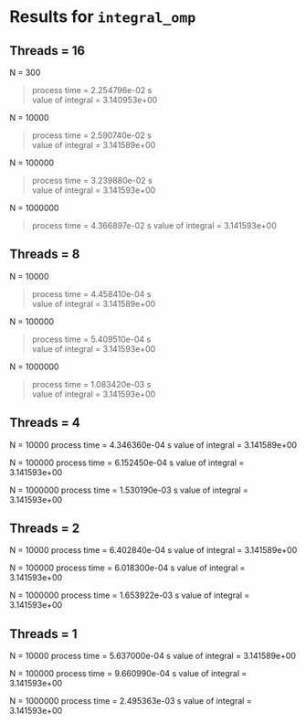 # Results for `integral_omp`

## Threads = 16

N = 300

>  process time      = 2.254796e-02 s  
>  value of integral = 3.140953e+00

N = 10000

>  process time      = 2.590740e-02 s  
>  value of integral = 3.141589e+00

N = 100000

>  process time      = 3.239880e-02 s  
>  value of integral = 3.141593e+00

N = 1000000

>  process time      = 4.366897e-02 s
>  value of integral = 3.141593e+00

## Threads = 8

N = 10000
>  process time      = 4.458410e-04 s  
>  value of integral = 3.141589e+00

N = 100000
>  process time      = 5.409510e-04 s  
>  value of integral = 3.141593e+00

N = 1000000
>  process time      = 1.083420e-03 s  
>  value of integral = 3.141593e+00

## Threads = 4

N = 10000
 process time      = 4.346360e-04 s
 value of integral = 3.141589e+00

N = 100000
 process time      = 6.152450e-04 s
 value of integral = 3.141593e+00

N = 1000000
 process time      = 1.530190e-03 s
 value of integral = 3.141593e+00

## Threads = 2

N = 10000
 process time      = 6.402840e-04 s
 value of integral = 3.141589e+00

N = 100000
 process time      = 6.018300e-04 s
 value of integral = 3.141593e+00

N = 1000000
 process time      = 1.653922e-03 s
 value of integral = 3.141593e+00

## Threads = 1

N = 10000
 process time      = 5.637000e-04 s
 value of integral = 3.141589e+00

N = 100000
 process time      = 9.660990e-04 s
 value of integral = 3.141593e+00

N = 1000000
 process time      = 2.495363e-03 s
 value of integral = 3.141593e+00
